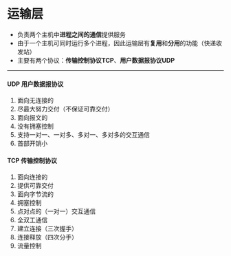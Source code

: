 # 运输层

 - 负责两个主机中**进程之间的通信**提供服务
 - 由于一个主机可同时运行多个进程，因此运输层有**复用**和**分用**的功能（快递收发站）
 - 主要有两个协议：**传输控制协议TCP**、**用户数据报协议UDP**

---

#### UDP 用户数据报协议

1. 面向无连接的
2. 尽最大努力交付（不保证可靠交付）
3. 面向报文的
4. 没有拥塞控制
5. 支持一对一、一对多、多对一、多对多的交互通信
6. 首部开销小

#### TCP 传输控制协议

1. 面向连接的
2. 提供可靠交付
3. 面向字节流的
4. 拥塞控制
5. 点对点的（一对一）交互通信
6. 全双工通信
7. 建立连接（三次握手）
8. 连接释放（四次分手）
9. 流量控制